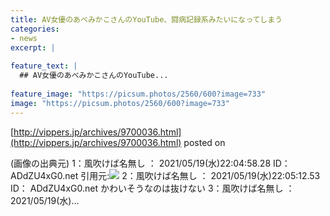```yaml
---
title: AV女優のあべみかこさんのYouTube、闘病記録系みたいになってしまう
categories:
- news
excerpt: |
  
feature_text: |
  ## AV女優のあべみかこさんのYouTube...
  
feature_image: "https://picsum.photos/2560/600?image=733"
image: "https://picsum.photos/2560/600?image=733"
---
```


[http://vippers.jp/archives/9700036.html](http://vippers.jp/archives/9700036.html)
posted on 

<!--more-->

(画像の出典元) 1：風吹けば名無し ： 2021/05/19(水)22:04:58.28 ID： ADdZU4xG0.net 引用元:![](https://i.imgur.com/ZCKgoE0.png) 2：風吹けば名無し ： 2021/05/19(水)22:05:12.53 ID： ADdZU4xG0.net かわいそうなのは抜けない 3：風吹けば名無し ： 2021/05/19(水)...
